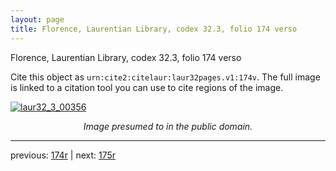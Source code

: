 ```yaml
---
layout: page
title: Florence, Laurentian Library, codex 32.3, folio 174 verso
---
```


Florence, Laurentian Library, codex 32.3, folio 174 verso

Cite this object as `urn:cite2:citelaur:laur32pages.v1:174v`.  The full image is linked to a citation tool you can use to cite regions of the image.

[![laur32_3_00356](http://www.homermultitext.org/iipsrv?IIIF=/project/homer/pyramidal/deepzoom/citelaur/laur32imgs/v1/laur32_3_00356.tif/full/800,/0/default.jpg)](http://www.homermultitext.org/ict2/?urn=urn:cite2:citelaur:laur32imgs.v1:laur32_3_00356) 

<p style="text-align: center; font-style: italic;">Image presumed to in the public domain.</p>

---

previous: [174r](../174r/) | next: [175r](../175r/)